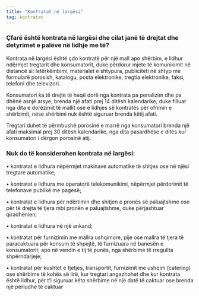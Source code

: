 ```yaml
---
title: "Kontratat në largësi"
tag: kontratat
---
```


### Çfarë është kontrata në largësi dhe cilat janë të drejtat dhe detyrimet e palëve në lidhje me të?

Kontrata në largësi është çdo kontratë për një mall apo shërbim, e lidhur ndërmjet tregtarit dhe konsumatorit, duke përdorur mjete të komunikimit në distancë si: letërkëmbimi, materialet e shtypura, publiciteti në shtyp me formularë porosish, katalogu, posta elektronike, tregtia elektronike, faksi, telefoni dhe televizori.

Konsumatori ka të drejtë të heqë dorë nga kontrata pa penalizim dhe pa dhënë asnjë arsye, brenda një afati prej 14 ditësh kalendarike, duke filluar nga dita e dorëzimit të mallit ose e lidhjes së kontratës për ofrimin e shërbimit, nëse shërbimi nuk është siguruar brenda këtij afati.

Tregtari duhet të përmbushë porosinë e marrë nga konsumatori brenda një afati maksimal prej 30 ditësh kalendarike, nga dita pasardhëse e ditës kur konsumatori i dërgon porosinë atij.

### Nuk do të konsiderohen kontrata në largësi:

•	kontratat e lidhura nëpërmjet makinave automatike të shitjes ose në njësi tregtare automatike;

•	kontratat e lidhura me operatorë telekomunikimi, nëpërmjet përdorimit të telefonave publikë me pagesë;

•	kontratat e lidhura për ndërtimin dhe shitjen e pronës së paluajtshme ose për të drejta të tjera mbi pronën e paluajtshme, duke përjashtuar qiradhënien;

•	kontratat e lidhura në një ankand;

•	kontratat për furnizimin me mallra ushqimore, pije ose mallra të tjera të paracaktuara për konsum të shpejtë, të furnizuara në banesën e konsumatorit, apo në vendin e tij të punës, nga shërbime të rregullta shpërndarjeje;

•	kontratat për kushtet e fjetjes, transportit, furnizimit me ushqim (catering) ose shërbime të kohës së lirë, kur tregtari angazhohet dhe kur kontrata është lidhur, për t’i siguruar këto shërbime në një datë të caktuar ose brenda një periudhe të caktuar

